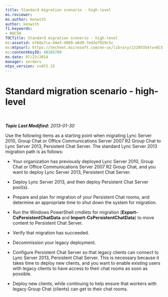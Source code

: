```yaml
---
title: Standard migration scenario - high-level
ms.reviewer: 
ms.author: kenwith
author: kenwith
f1.keywords:
- NOCSH
TOCTitle: Standard migration scenario - high-level
ms:assetid: e768a7ca-44e3-4969-a6d9-7ed3e7029c5c
ms:mtpsurl: https://technet.microsoft.com/en-us/library/JJ205354(v=OCS.15)
ms:contentKeyID: 48185709
ms.date: 07/23/2014
manager: serdars
mtps_version: v=OCS.15
---
```


<div data-xmlns="http://www.w3.org/1999/xhtml">

<div class="topic" data-xmlns="http://www.w3.org/1999/xhtml" data-msxsl="urn:schemas-microsoft-com:xslt" data-cs="http://msdn.microsoft.com/">

<div data-asp="http://msdn2.microsoft.com/asp">

# Standard migration scenario - high-level

</div>

<div id="mainSection">

<div id="mainBody">

<span> </span>

_**Topic Last Modified:** 2013-01-30_

Use the following items as a starting point when migrating Lync Server 2010, Group Chat or Office Communications Server 2007 R2 Group Chat to Lync Server 2013, Persistent Chat Server. The standard Lync Server 2013 migration path is as follows:

  - Your organization has previously deployed Lync Server 2010, Group Chat or Office Communications Server 2007 R2 Group Chat, and you want to deploy Lync Server 2013, Persistent Chat Server.

  - Deploy Lync Server 2013, and then deploy Persistent Chat Server pool(s).

  - Prepare and plan for migration of your Persistent Chat rooms, and determine an appropriate time to shut down the system for migration.

  - Run the Windows PowerShell cmdlets for migration (**Export-CsPersistentChatData** and **Import-CsPersistentChatData**) to move content to Persistent Chat Server.

  - Verify that migration has succeeded.

  - Decommission your legacy deployment.

  - Configure Persistent Chat Server so that legacy clients can connect to Lync Server 2013, Persistent Chat Server. This is necessary because it takes time to deploy new clients, and you want to enable existing users with legacy clients to have access to their chat rooms as soon as possible.

  - Deploy new clients, while continuing to help ensure that workers with legacy Group Chat (clients) can get to their chat rooms.

</div>

<span> </span>

</div>

</div>

</div>

